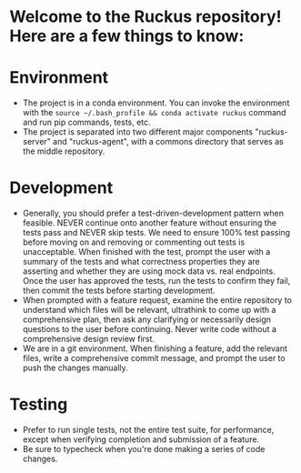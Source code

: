 # Welcome to the Ruckus repository! Here are a few things to know: 

# Environment
- The project is in a conda environment. You can invoke the environment with the `source ~/.bash_profile && conda activate ruckus` command and run pip commands, tests, etc. 
- The project is separated into two different major components "ruckus-server" and "ruckus-agent", with a commons directory that serves as the middle repository. 

# Development
- Generally, you should prefer a test-driven-development pattern when feasible. NEVER continue onto another feature without ensuring the tests pass and NEVER skip tests. We need to ensure 100% test passing before moving on and removing or commenting out tests is unacceptable. When finished with the test, prompt the user with a summary of the tests and what correctness properties they are asserting and whether they are using mock data vs. real endpoints. Once the user has approved the tests, run the tests to confirm they fail, then commit the tests before starting development.  
- When prompted with a feature request, examine the entire repository to understand which files will be relevant, ultrathink to come up with a comprehensive plan, then ask any clarifying or necessarily design questions to the user before continuing. Never write code without a comprehensive design review first. 
- We are in a git environment. When finishing a feature, add the relevant files, write a comprehensive commit message, and prompt the user to push the changes manually. 

# Testing
- Prefer to run single tests, not the entire test suite, for performance, except when verifying completion and submission of a feature.
- Be sure to typecheck when you're done making a series of code changes.  
